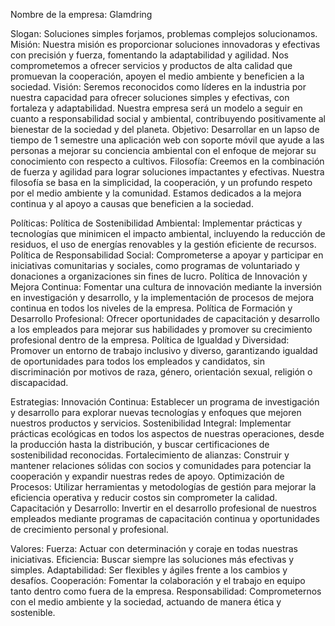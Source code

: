 Nombre de la empresa: Glamdring

Slogan: Soluciones simples forjamos, problemas complejos solucionamos.
Misión: Nuestra misión es proporcionar soluciones innovadoras y efectivas con precisión y fuerza, fomentando la adaptabilidad y agilidad. Nos comprometemos a ofrecer servicios y productos de alta calidad que promuevan la cooperación, apoyen el medio ambiente y beneficien a la sociedad.
Visión: Seremos reconocidos como líderes en la industria por nuestra capacidad para ofrecer soluciones simples y efectivas, con fortaleza y adaptabilidad. Nuestra empresa será un modelo a seguir en cuanto a responsabilidad social y ambiental, contribuyendo positivamente al bienestar de la sociedad y del planeta.
Objetivo: Desarrollar en un lapso de tiempo de 1 semestre una aplicación web con soporte móvil que ayude a las personas a mejorar su conciencia ambiental con el enfoque de mejorar su conocimiento con respecto a cultivos.
Filosofía: Creemos en la combinación de fuerza y agilidad para lograr soluciones impactantes y efectivas. Nuestra filosofía se basa en la simplicidad, la cooperación, y un profundo respeto por el medio ambiente y la comunidad. Estamos dedicados a la mejora continua y al apoyo a causas que beneficien a la sociedad.

Políticas:
Política de Sostenibilidad Ambiental: Implementar prácticas y tecnologías que minimicen el impacto ambiental, incluyendo la reducción de residuos, el uso de energías renovables y la gestión eficiente de recursos.
Política de Responsabilidad Social: Comprometerse a apoyar y participar en iniciativas comunitarias y sociales, como programas de voluntariado y donaciones a organizaciones sin fines de lucro.
Política de Innovación y Mejora Continua: Fomentar una cultura de innovación mediante la inversión en investigación y desarrollo, y la implementación de procesos de mejora continua en todos los niveles de la empresa.
Política de Formación y Desarrollo Profesional: Ofrecer oportunidades de capacitación y desarrollo a los empleados para mejorar sus habilidades y promover su crecimiento profesional dentro de la empresa.
Política de Igualdad y Diversidad: Promover un entorno de trabajo inclusivo y diverso, garantizando igualdad de oportunidades para todos los empleados y candidatos, sin discriminación por motivos de raza, género, orientación sexual, religión o discapacidad.

Estrategias:
Innovación Continua: Establecer un programa de investigación y desarrollo para explorar nuevas tecnologías y enfoques que mejoren nuestros productos y servicios.
Sostenibilidad Integral: Implementar prácticas ecológicas en todos los aspectos de nuestras operaciones, desde la producción hasta la distribución, y buscar certificaciones de sostenibilidad reconocidas.
Fortalecimiento de alianzas: Construir y mantener relaciones sólidas con socios y comunidades para potenciar la cooperación y expandir nuestras redes de apoyo.
Optimización de Procesos: Utilizar herramientas y metodologías de gestión para mejorar la eficiencia operativa y reducir costos sin comprometer la calidad.
Capacitación y Desarrollo: Invertir en el desarrollo profesional de nuestros empleados mediante programas de capacitación continua y oportunidades de crecimiento personal y profesional.

Valores:
Fuerza: Actuar con determinación y coraje en todas nuestras iniciativas.
Eficiencia: Buscar siempre las soluciones más efectivas y simples.
Adaptabilidad: Ser flexibles y ágiles frente a los cambios y desafíos.
Cooperación: Fomentar la colaboración y el trabajo en equipo tanto dentro como fuera de la empresa.
Responsabilidad: Comprometernos con el medio ambiente y la sociedad, actuando de manera ética y sostenible.
